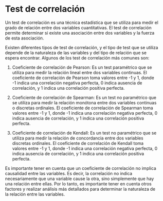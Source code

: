 # Test de correlación

Un test de correlación es una técnica estadística que se utiliza para medir el grado de relación entre dos variables cuantitativas. El test de correlación permite determinar si existe una asociación entre dos variables y la fuerza de esta asociación.

Existen diferentes tipos de test de correlación, y el tipo de test que se utiliza depende de la naturaleza de las variables y del tipo de relación que se espera encontrar. Algunos de los test de correlación más comunes son:

1. Coeficiente de correlación de Pearson: Es un test paramétrico que se utiliza para medir la relación lineal entre dos variables continuas. El coeficiente de correlación de Pearson toma valores entre -1 y 1, donde -1 indica una correlación negativa perfecta, 0 indica ausencia de correlación, y 1 indica una correlación positiva perfecta.

2. Coeficiente de correlación de Spearman: Es un test no paramétrico que se utiliza para medir la relación monótona entre dos variables continuas o discretas ordinales. El coeficiente de correlación de Spearman toma valores entre -1 y 1, donde -1 indica una correlación negativa perfecta, 0 indica ausencia de correlación, y 1 indica una correlación positiva perfecta.

3. Coeficiente de correlación de Kendall: Es un test no paramétrico que se utiliza para medir la relación de concordancia entre dos variables discretas ordinales. El coeficiente de correlación de Kendall toma valores entre -1 y 1, donde -1 indica una correlación negativa perfecta, 0 indica ausencia de correlación, y 1 indica una correlación positiva perfecta.

Es importante tener en cuenta que un coeficiente de correlación no implica causalidad entre las variables. Es decir, la correlación no indica necesariamente que una variable cause la otra, sino simplemente que hay una relación entre ellas. Por lo tanto, es importante tener en cuenta otros factores y realizar análisis más detallados para determinar la naturaleza de la relación entre las variables.